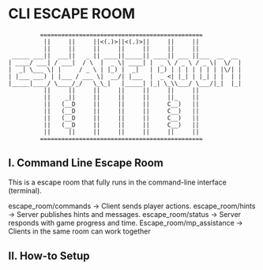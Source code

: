 # CLI ESCAPE ROOM
```
         ==============================================
          ||     ||     ||<(.)>||<(.)>||     ||     ||
          ||     ||     ||     ||     ||     ||     ||
 _____ ___||  ___||   _ || ____||_____|| ____|| ___ ||___  __  __ 
| ____/ ___| / ___|  / \  |  _ \| ____| |  _ \ / _ \ / _ \|  \/  |
|  _| \___ \| |     / _ \ | |_) |  _|   | |_) | | | | | | | |\/| |
| |___ ___) | |___ / ___ \|  __/| |___  |  _ <| |_| | |_| | |  | |
|_____|____/ \____/_/   \_\_|   |_____| |_| \_\\___/ \___/|_|  |_|
          ||     ||     ||     ||     ||     ||     ||
          ||    _||     ||     ||     ||     ||_    ||
          ||   (__D     ||     ||     ||     C__)   ||
          ||   (__D     ||     ||     ||     C__)   ||
          ||   (__D     ||     ||     ||     C__)   ||
          ||   (__D     ||     ||     ||     C__)   ||
          ||     ||     ||     ||     ||     ||     ||
         ==============================================
```

## I. Command Line Escape Room
This is a escape room that fully runs in the command-line interface (terminal).  


escape_room/commands → Client sends player actions.
escape_room/hints → Server publishes hints and messages.
escape_room/status → Server responds with game progress and time.
Escape_room/mp_assistance -> Clients in the same room can work together

## II. How-to Setup



